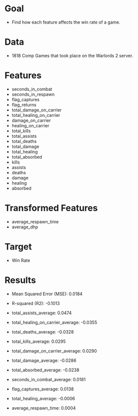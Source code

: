 # Goal

- Find how each feature affects the win rate of a game.

# Data

- 1818 Comp Games that took place on the Warlords 2 server.

# Features

- seconds_in_combat
- seconds_in_respawn
- flag_captures
- flag_returns
- total_damage_on_carrier
- total_healing_on_carrier
- damage_on_carrier
- healing_on_carrier
- total_kills
- total_assists
- total_deaths
- total_damage
- total_healing
- total_absorbed
- kills
- assists
- deaths
- damage
- healing
- absorbed

# Transformed Features

- average_respawn_time
- average_dhp

# Target

- Win Rate

# Results

- Mean Squared Error (MSE): 0.0184
- R-squared (R2): -0.1013


- total_assists_average: 0.0474
- total_healing_on_carrier_average: -0.0355
- total_deaths_average: -0.0328
- total_kills_average: 0.0295
- total_damage_on_carrier_average: 0.0290
- total_damage_average: -0.0286
- total_absorbed_average: -0.0238
- seconds_in_combat_average: 0.0181
- flag_captures_average: 0.0138
- total_healing_average: -0.0006
- average_respawn_time: 0.0004

